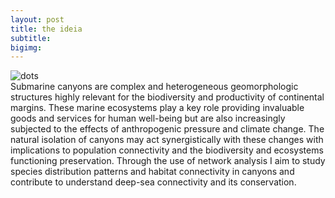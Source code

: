 ```yaml
---
layout: post
title: the ideia
subtitle: 
bigimg:
---
```

![dots](flopesdematos.github.io/img/0bcb81_0cc2e159f0844411beb6f8c80ea9d22a~mv2.gif)  
Submarine canyons are complex and heterogeneous geomorphologic structures highly relevant for the biodiversity and productivity 
of continental margins. These marine ecosystems play a key role providing invaluable goods and services for human well-being but 
are also increasingly subjected to the effects of anthropogenic pressure and climate change. The natural isolation of canyons may 
act synergistically with these changes with implications to population connectivity and the biodiversity and ecosystems functioning
preservation. Through the use of network analysis I aim to study species distribution patterns and habitat connectivity in canyons
and contribute to understand deep-sea connectivity and its conservation.
